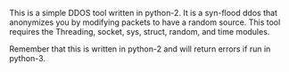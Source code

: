 This is a simple DDOS tool written in python-2. It is a syn-flood ddos that anonymizes you by modifying packets to have a random source.
This tool requires the Threading, socket, sys, struct, random, and time modules.

Remember that this is written in python-2 and will return errors if run in python-3.
